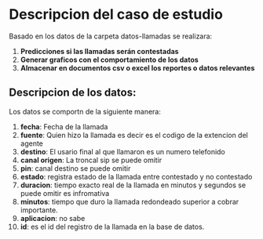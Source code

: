 # Descripcion del caso de estudio

Basado en los datos de la carpeta datos-llamadas se realizara:

1. **Predicciones si las llamadas serán contestadas**
2. **Generar graficos con el comportamiento de los datos**
3. **Almacenar en documentos csv o excel los reportes o datos relevantes**

## Descripcion de los datos:

Los datos se comportn de la siguiente manera:

1. **fecha**: Fecha de la llamada
2. **fuente**: Quien hizo la llamada es decir es el codigo de la extencion del agente
3. **destino**: El usario final al que llamaron es un numero telefonido
4. **canal origen**: La troncal sip se puede omitir
5. **pin**: canal destino se puede omitir
6. **estado**: registra estado de la llamada entre contestado y no contestado
7. **duracion**: tiempo exacto real de la llamada en minutos y segundos se puede omitir es infromativa
8. **minutos**: tiempo que duro la llamada redondeado superior a cobrar importante.
9. **aplicacion**: no sabe
10. **id**: es el id del registro de la llamada en la base de datos.